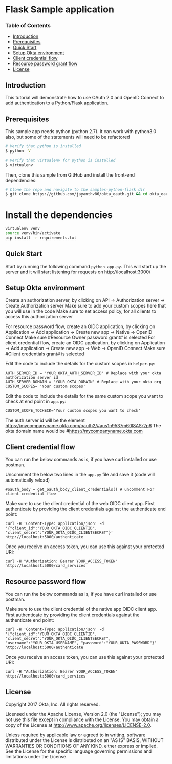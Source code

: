 # Flask Sample application

### Table of Contents

  - [Introduction](#introduction)
  - [Prerequisites](#prerequisites)
  - [Quick Start](#quick-start)
  - [Setup Okta environment](#setup-okta-environment)
  - [Client credential flow](#client-credential-flow)
  - [Resource password grant flow](#resource-password-flow)
  - [License](#license) 
  
## Introduction

This tutorial will demonstrate how to use OAuth 2.0 and OpenID Connect to add authentication to a Python/Flask application.

## Prerequisites

This sample app needs python (python 2.7). It can work with python3.0 also, but some of the statements will need to be refactored

```bash
# Verify that python is installed
$ python -V
```

```bash
# Verify that virtualenv for python is installed
$ virtualenv
```

Then, clone this sample from GitHub and install the front-end dependencies:
```bash
# Clone the repo and navigate to the samples-python-flask dir
$ git clone https://github.com/jayanthv86/okta_oauth.git && cd okta_oauth
```

# Install the dependencies
```bash
virtualenv venv
source venv/bin/activate
pip install -r requirements.txt
```

## Quick Start

Start by running the following command `python app.py`. This will start up the server and it will start listening for requests on http://localhost:3000/

## Setup Okta environment

Create an authorization server, by clicking on API -> Authorization server -> Create Authorization server
    Make sure to add your custom scopes here that you will use in the code
    Make sure to set access policy, for all clients to access this authorization server

For resource password flow, create an OIDC application, by clicking on Application -> Add application -> Create new app -> Native -> OpenID Connect
        Make sure #Resource Owner password grant# is selected
For client credential flow, create an OIDC application, by clicking on Application -> Add application -> Create new app -> Web -> OpenID Connect
        Make sure #Client credentials grant# is selected


Edit the code to include the details for the custom scopes in `helper.py`:

```
AUTH_SERVER_ID = 'YOUR_OKTA_AUTH_SERVER_ID' # Replace with your okta authorization server id
AUTH_SERVER_DOMAIN = 'YOUR_OKTA_DOMAIN' # Replace with your okta org
CUSTOM_SCOPES= 'Your custom scopes'
```

Edit the code to include the details for the same custom scope you want to check at end point in `app.py`:

```
CUSTOM_SCOPE_TOCHECK='Your custom scopes you want to check'
```

The auth server id will be the element https://mycompanyname.okta.com/oauth2/#aus1n9537m60l8ASr2p6
The okta domain name would be #https://mycompanyname.okta.com

## Client credential flow

You can run the below commands as is, if you have curl installed or use postman.

Uncomment the below two lines in the `app.py` file and save it (code will automatically reload)

```
#oauth_body = get_oauth_body_client_credentials() # uncomment For client credential flow
```

Make sure to use the client credential of the web OIDC client app.
First authenticate by providing the client credentials against the authenticate end point:

```
curl -H 'Content-Type: application/json' -d '{"client_id":"YOUR_OKTA_OIDC_CLIENTID", "client_secret":"YOUR_OKTA_OIDC_CLIENTSECRET"}' http://localhost:5000/authenticate
```

Once you receive an access token, you can use this against your protected URI:

```
curl -H "Authorization: Bearer YOUR_ACCESS_TOKEN" http://localhost:5000/card_services
```

## Resource password flow

You can run the below commands as is, if you have curl installed or use postman.

Make sure to use the client credential of the native app OIDC client app.
First authenticate by providing the client credentials against the authenticate end point:

```
curl -H 'Content-Type: application/json' -d '{"client_id":"YOUR_OKTA_OIDC_CLIENTID", "client_secret":"YOUR_OKTA_OIDC_CLIENTSECRET", "username":"YOUR_OKTA_USERNAME", "password":"YOUR_OKTA_PASSWORD"}' http://localhost:5000/authenticate
```

Once you receive an access token, you can use this against your protected URI:

```
curl -H "Authorization: Bearer YOUR_ACCESS_TOKEN" http://localhost:5000/card_services
```

## License

Copyright 2017 Okta, Inc. All rights reserved.

Licensed under the Apache License, Version 2.0 (the "License"); you may not use this file except in compliance with the License. You may obtain a copy of the License at http://www.apache.org/licenses/LICENSE-2.0.

Unless required by applicable law or agreed to in writing, software distributed under the License is distributed on an "AS IS" BASIS, WITHOUT WARRANTIES OR CONDITIONS OF ANY KIND, either express or implied. See the License for the specific language governing permissions and limitations under the License.